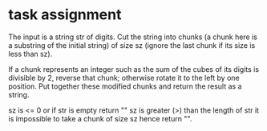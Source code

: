 # task assignment

The input is a string str of digits.
Cut the string into chunks (a chunk here is a substring of the initial string)
of size sz (ignore the last chunk if its size is less than sz).

If a chunk represents an integer such as the sum of the cubes of its digits is divisible by 2,
reverse that chunk; otherwise rotate it to the left by one position.
Put together these modified chunks and return the result as a string.

sz is <= 0 or if str is empty return ""
sz is greater (>) than the length of str it is impossible to take a chunk of size sz hence return "".
